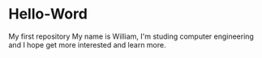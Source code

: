 # Hello-Word
My first repository
My name is William, I'm studing computer engineering and I hope get more interested and learn more.

